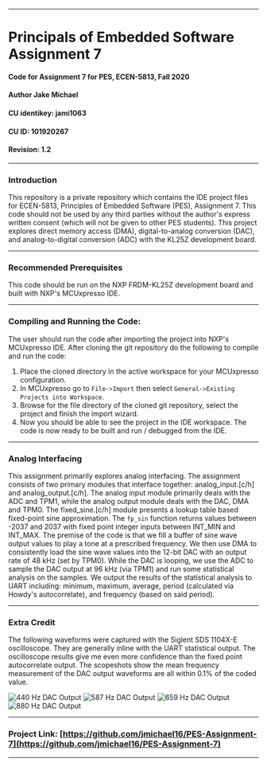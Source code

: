 - - - - 
# Principals of Embedded Software Assignment 7 #
#### Code for Assignment 7 for PES, ECEN-5813, Fall 2020 ####
#### Author Jake Michael ####
#### CU identikey: jami1063 ####
#### CU ID: 101920267 ####
#### Revision: 1.2 ####

- - - -
### Introduction ###
This repository is a private repository which contains the IDE project files for ECEN-5813, Principles of Embedded Software (PES), Assignment 7. This code should not be used by any third parties without the author's express written consent (which will not be given to other PES students). This project explores direct memory access (DMA), digital-to-analog conversion (DAC), and analog-to-digital conversion (ADC) with the KL25Z development board. 
- - - -
### Recommended Prerequisites ###
This code should be run on the NXP FRDM-KL25Z development board and built with NXP's MCUxpresso IDE.

- - - -
### Compiling and Running the Code: ###
The user should run the code after importing the project into NXP's MCUxpresso IDE. After cloning the git repository do the following to compile and run the code:
1. Place the cloned directory in the active workspace for your MCUxpresso configuration. 
2. In MCUxpresso go to `File->Import` then select `General->Existing Projects into Workspace`. 
3. Browse for the file directory of the cloned git repository, select the project and finish the import wizard.
4. Now you should be able to see the project in the IDE workspace. The code is now ready to be built and run / debugged from the IDE. 

- - - - 
### Analog Interfacing ### 
This assignment primarily explores analog interfacing. The assignment consists of two primary modules that interface together: analog_input.[c/h] and analog_output.[c/h]. The analog input module primarily deals with the ADC and TPM1, while the analog output module deals with the DAC, DMA and TPM0. The fixed_sine.[c/h] module presents a lookup table based fixed-point sine approximation. The `fp_sin` function returns values between -2037 and 2037 with fixed point integer inputs between INT_MIN and INT_MAX. The premise of the code is that we fill a buffer of sine wave output values to play a tone at a prescribed frequency. We then use DMA to consistently load the sine wave values into the 12-bit DAC with an output rate of 48 kHz (set by TPM0). While the DAC is looping, we use the ADC to sample the DAC output at 96 kHz (via TPM1) and run some statistical analysis on the samples. We output the results of the statistical analysis to UART including: minimum, maximum, average, period (calculated via Howdy's autocorrelate), and frequency (based on said period).         

- - - -
### Extra Credit ###
The following waveforms were captured with the Siglent SDS 1104X-E oscilloscope. They are generally inline with the UART statistical output. The oscilloscope results give me even more confidence than the fixed point autocorrelate output. The scopeshots show the mean frequency measurement of the DAC output waveforms are all within 0.1% of the coded value. 


![440 Hz DAC Output](scopeshots/440Hz.png)
![587 Hz DAC Output](scopeshots/587Hz.png)
![659 Hz DAC Output](scopeshots/659Hz.png)
![880 Hz DAC Output](scopeshots/880Hz.png)

- - - - 
### Project Link: [https://github.com/jmichael16/PES-Assignment-7](https://github.com/jmichael16/PES-Assignment-7) ###
- - - -

